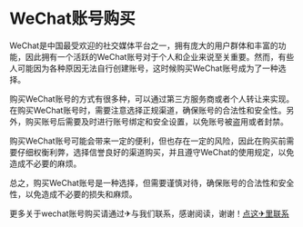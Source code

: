 # WeChat账号购买

WeChat是中国最受欢迎的社交媒体平台之一，拥有庞大的用户群体和丰富的功能，因此拥有一个活跃的WeChat账号对于个人和企业来说至关重要。然而，有些人可能因为各种原因无法自行创建账号，这时候购买WeChat账号成为了一种选择。

购买WeChat账号的方式有很多种，可以通过第三方服务商或者个人转让来实现。在购买WeChat账号时，需要注意选择正规渠道，确保账号的合法性和安全性。另外，购买账号后需要及时进行账号绑定和安全设置，以免账号被盗用或者封禁。

购买WeChat账号可能会带来一定的便利，但也存在一定的风险，因此在购买前需要仔细权衡利弊，选择信誉良好的渠道购买，并且遵守WeChat的使用规定，以免造成不必要的麻烦。

总之，购买WeChat账号是一种选择，但需要谨慎对待，确保账号的合法性和安全性，以免造成不必要的损失和麻烦。

更多关于wechat账号购买请通过✈与我们联系，感谢阅读，谢谢！[点这✈里联系](https://sms.k02.cc)